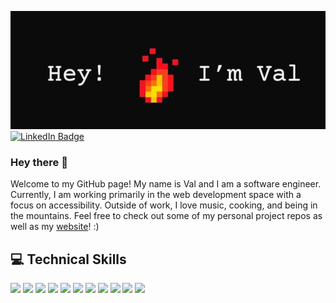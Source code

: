[![Val's GitHub Banner](./assets/fire2.jpg)](https://valerikozarev.github.io/)
[![LinkedIn Badge](https://img.shields.io/badge/LinkedIn-Profile-informational?style=flat&logo=linkedin&logoColor=white&color=0D76A8)](https://www.linkedin.com/in/valeri-kozarev/)


### Hey there 👋


Welcome to my GitHub page! My name is Val and I am a software engineer. Currently, I am working primarily in the web development space with a focus on accessibility. Outside of work, I love music, cooking, and being in the mountains. Feel free to check out some of my personal project repos as well as my [website](https://valkozarev.netlify.app/)! :)

## :computer: Technical Skills
![](https://img.shields.io/badge/Code-Ember.js-informational?style=flat&logo=ember.js&logoColor=white&color=E04E39)
![](https://img.shields.io/badge/Code-React.js-informational?style=flat&logo=react&logoColor=white&color=61DAFB)
![](https://img.shields.io/badge/Code-C%20Sharp-informational?style=flat&logo=csharp&logoColor=white&color=9e74d9)
![](https://img.shields.io/badge/Code-JavaScript-informational?style=flat&logo=javascript&logoColor=white&color=F0DB4F)
![](https://img.shields.io/badge/Code-TypeScript-informational?style=flat&logo=typescript&logoColor=white&color=3178C6)
![](https://img.shields.io/badge/Code-HTML-informational?style=flat&logo=html5&logoColor=white&color=e44c24)
![](https://img.shields.io/badge/Code-CSS-informational?style=flat&logo=css3&logoColor=white&color=006eba)
![](https://img.shields.io/badge/Code-Python-informational?style=flat&logo=python&logoColor=white&color=ffcf3c)
![](https://img.shields.io/badge/Code-Vue.js-informational?style=flat&logo=vue.js&logoColor=white&color=3fb984)
![](https://img.shields.io/badge/Cloud-AWS-informational?style=flat&logo=amazonaws&logoColor=white&color=ff9a00)
![](https://img.shields.io/badge/Version%20Control-Git-informational?style=flat&logo=git&logoColor=white&color=000000)
